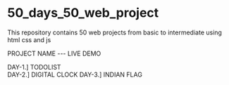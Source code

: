 # 50_days_50_web_project
This repository contains 50 web projects from basic to intermediate using html css and js 

 PROJECT NAME --- LIVE DEMO 

DAY-1.] TODOLIST     
DAY-2.] DIGITAL CLOCK 
DAY-3.] INDIAN FLAG 
